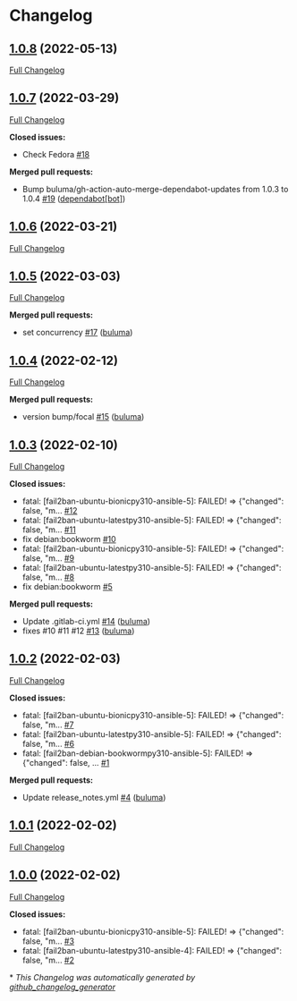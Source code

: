 # Changelog

## [1.0.8](https://github.com/buluma/ansible-role-fail2ban/tree/1.0.8) (2022-05-13)

[Full Changelog](https://github.com/buluma/ansible-role-fail2ban/compare/1.0.7...1.0.8)

## [1.0.7](https://github.com/buluma/ansible-role-fail2ban/tree/1.0.7) (2022-03-29)

[Full Changelog](https://github.com/buluma/ansible-role-fail2ban/compare/1.0.6...1.0.7)

**Closed issues:**

- Check Fedora [\#18](https://github.com/buluma/ansible-role-fail2ban/issues/18)

**Merged pull requests:**

- Bump buluma/gh-action-auto-merge-dependabot-updates from 1.0.3 to 1.0.4 [\#19](https://github.com/buluma/ansible-role-fail2ban/pull/19) ([dependabot[bot]](https://github.com/apps/dependabot))

## [1.0.6](https://github.com/buluma/ansible-role-fail2ban/tree/1.0.6) (2022-03-21)

[Full Changelog](https://github.com/buluma/ansible-role-fail2ban/compare/1.0.5...1.0.6)

## [1.0.5](https://github.com/buluma/ansible-role-fail2ban/tree/1.0.5) (2022-03-03)

[Full Changelog](https://github.com/buluma/ansible-role-fail2ban/compare/1.0.4...1.0.5)

**Merged pull requests:**

- set concurrency [\#17](https://github.com/buluma/ansible-role-fail2ban/pull/17) ([buluma](https://github.com/buluma))

## [1.0.4](https://github.com/buluma/ansible-role-fail2ban/tree/1.0.4) (2022-02-12)

[Full Changelog](https://github.com/buluma/ansible-role-fail2ban/compare/1.0.3...1.0.4)

**Merged pull requests:**

- version bump/focal [\#15](https://github.com/buluma/ansible-role-fail2ban/pull/15) ([buluma](https://github.com/buluma))

## [1.0.3](https://github.com/buluma/ansible-role-fail2ban/tree/1.0.3) (2022-02-10)

[Full Changelog](https://github.com/buluma/ansible-role-fail2ban/compare/1.0.2...1.0.3)

**Closed issues:**

- fatal: \[fail2ban-ubuntu-bionicpy310-ansible-5\]: FAILED! =\> {"changed": false, "m... [\#12](https://github.com/buluma/ansible-role-fail2ban/issues/12)
- fatal: \[fail2ban-ubuntu-latestpy310-ansible-5\]: FAILED! =\> {"changed": false, "m... [\#11](https://github.com/buluma/ansible-role-fail2ban/issues/11)
- fix debian:bookworm [\#10](https://github.com/buluma/ansible-role-fail2ban/issues/10)
- fatal: \[fail2ban-ubuntu-bionicpy310-ansible-5\]: FAILED! =\> {"changed": false, "m... [\#9](https://github.com/buluma/ansible-role-fail2ban/issues/9)
- fatal: \[fail2ban-ubuntu-latestpy310-ansible-5\]: FAILED! =\> {"changed": false, "m... [\#8](https://github.com/buluma/ansible-role-fail2ban/issues/8)
- fix debian:bookworm [\#5](https://github.com/buluma/ansible-role-fail2ban/issues/5)

**Merged pull requests:**

- Update .gitlab-ci.yml [\#14](https://github.com/buluma/ansible-role-fail2ban/pull/14) ([buluma](https://github.com/buluma))
- fixes \#10 \#11 \#12 [\#13](https://github.com/buluma/ansible-role-fail2ban/pull/13) ([buluma](https://github.com/buluma))

## [1.0.2](https://github.com/buluma/ansible-role-fail2ban/tree/1.0.2) (2022-02-03)

[Full Changelog](https://github.com/buluma/ansible-role-fail2ban/compare/1.0.1...1.0.2)

**Closed issues:**

- fatal: \[fail2ban-ubuntu-bionicpy310-ansible-5\]: FAILED! =\> {"changed": false, "m... [\#7](https://github.com/buluma/ansible-role-fail2ban/issues/7)
- fatal: \[fail2ban-ubuntu-latestpy310-ansible-5\]: FAILED! =\> {"changed": false, "m... [\#6](https://github.com/buluma/ansible-role-fail2ban/issues/6)
- fatal: \[fail2ban-debian-bookwormpy310-ansible-5\]: FAILED! =\> {"changed": false, ... [\#1](https://github.com/buluma/ansible-role-fail2ban/issues/1)

**Merged pull requests:**

- Update release\_notes.yml [\#4](https://github.com/buluma/ansible-role-fail2ban/pull/4) ([buluma](https://github.com/buluma))

## [1.0.1](https://github.com/buluma/ansible-role-fail2ban/tree/1.0.1) (2022-02-02)

[Full Changelog](https://github.com/buluma/ansible-role-fail2ban/compare/1.0.0...1.0.1)

## [1.0.0](https://github.com/buluma/ansible-role-fail2ban/tree/1.0.0) (2022-02-02)

[Full Changelog](https://github.com/buluma/ansible-role-fail2ban/compare/9476692b9c04bc6fbb3a0806e733cc1ef1da47ce...1.0.0)

**Closed issues:**

- fatal: \[fail2ban-ubuntu-bionicpy310-ansible-5\]: FAILED! =\> {"changed": false, "m... [\#3](https://github.com/buluma/ansible-role-fail2ban/issues/3)
- fatal: \[fail2ban-ubuntu-latestpy310-ansible-4\]: FAILED! =\> {"changed": false, "m... [\#2](https://github.com/buluma/ansible-role-fail2ban/issues/2)



\* *This Changelog was automatically generated by [github_changelog_generator](https://github.com/github-changelog-generator/github-changelog-generator)*
